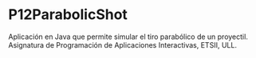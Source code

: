 # P12ParabolicShot
Aplicación en Java que permite simular el tiro parabólico de un proyectil. Asignatura de Programación de Aplicaciones Interactivas, ETSII, ULL.
